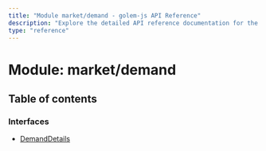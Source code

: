 ```yaml
---
title: "Module market/demand - golem-js API Reference"
description: "Explore the detailed API reference documentation for the Module market/demand within the golem-js SDK for the Golem Network."
type: "reference"
---
```

# Module: market/demand

## Table of contents

### Interfaces

- [DemandDetails](../interfaces/market_demand.DemandDetails)
